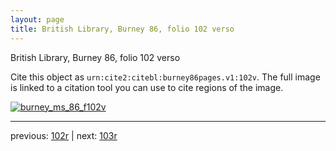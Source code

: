 ```yaml
---
layout: page
title: British Library, Burney 86, folio 102 verso
---
```


British Library, Burney 86, folio 102 verso

Cite this object as `urn:cite2:citebl:burney86pages.v1:102v`.  The full image is linked to a citation tool you can use to cite regions of the image.

[![burney_ms_86_f102v](http://www.homermultitext.org/iipsrv?IIIF=/project/homer/pyramidal/deepzoom/citebl/burney86imgs/v1/burney_ms_86_f102v.tif/full/800,/0/default.jpg)](http://www.homermultitext.org/ict2/?urn=urn:cite2:citebl:burney86imgs.v1:burney_ms_86_f102v) 

---

previous:  [102r](../102r/) | next: [103r](../103r/)